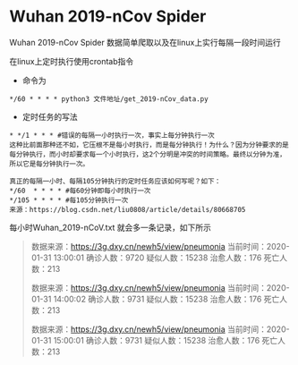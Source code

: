 # Wuhan 2019-nCov Spider
 Wuhan 2019-nCov Spider 数据简单爬取以及在linux上实行每隔一段时间运行



在linux上定时执行使用crontab指令

- 命令为

```shell
*/60 * * * * python3 文件地址/get_2019-nCov_data.py

```

- 定时任务的写法

```
* */1 * * * #错误的每隔一小时执行一次，事实上每分钟执行一次
这种比前面那种还不如，它压根不是每小时执行，而是每分钟执行！为什么？因为分钟要求的是每分钟执行，而小时却要求每一个小时执行，这2个分明是冲突的时间策略。最终以分钟为准，所以它是每分钟执行一次。

真正的每隔一小时、每隔105分钟执行的定时任务应该如何写呢？如下：
*/60  * * * * #每60分钟即每小时执行一次
*/105 * * * * #每105分钟执行一次
来源：https://blog.csdn.net/liu0808/article/details/80668705
```

每小时Wuhan_2019-nCoV.txt 就会多一条记录，如下所示

> 数据来源：https://3g.dxy.cn/newh5/view/pneumonia 当前时间：2020-01-31 13:00:01
> 确诊人数：9720   疑似人数：15238   治愈人数：176   死亡人数：213
>
> 数据来源：https://3g.dxy.cn/newh5/view/pneumonia 当前时间：2020-01-31 14:00:02
> 确诊人数：9731   疑似人数：15238   治愈人数：176   死亡人数：213
>
> 数据来源：https://3g.dxy.cn/newh5/view/pneumonia 当前时间：2020-01-31 15:00:01
> 确诊人数：9731   疑似人数：15238   治愈人数：176   死亡人数：213